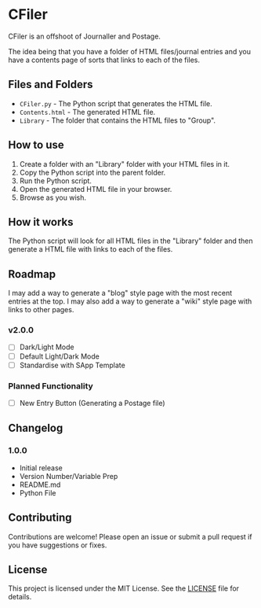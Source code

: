 # CFiler
CFiler is an offshoot of Journaller and Postage.

The idea being that you have a folder of HTML files/journal entries and you have a contents page of sorts that links to each of the files.

## Files and Folders
- `CFiler.py` - The Python script that generates the HTML file.
- `Contents.html` - The generated HTML file.
- `Library` - The folder that contains the HTML files to "Group".

## How to use
1. Create a folder with an "Library" folder with your HTML files in it.
2. Copy the Python script into the parent folder.
3. Run the Python script.
4. Open the generated HTML file in your browser.
5. Browse as you wish.

## How it works
The Python script will look for all HTML files in the "Library" folder and then generate a HTML file with links to each of the files.

## Roadmap

I may add a way to generate a "blog" style page with the most recent entries at the top. I may also add a way to generate a "wiki" style page with links to other pages.

### v2.0.0

- [ ] Dark/Light Mode
- [ ] Default Light/Dark Mode
- [ ] Standardise with SApp Template

### Planned Functionality

- [ ] New Entry Button (Generating a Postage file)

## Changelog

### 1.0.0

- Initial release
- Version Number/Variable Prep
- README.md
- Python File



## Contributing
Contributions are welcome! Please open an issue or submit a pull request if you have suggestions or fixes.

## License
This project is licensed under the MIT License. See the [LICENSE](../../LICENSE) file for details.
